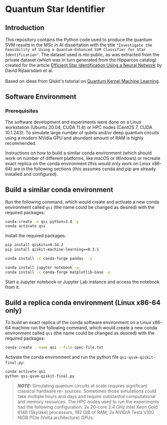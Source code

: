 # Quantum Star Identifier

## Introduction

This repository contains the Python code used to produce the quantum SVM results in the MSc in AI dissertation with the title `"Investigate the Feasibility of
Using a Quantum-Enhanced SVM Classifier for Star Identification"`. The dataset used is nto public, as was extracted from the private dataset (which was in turn generated from the Hipparcos catalog) created for the article [Efficient Star Identification Using a Neural Network](https://www.mdpi.com/1424-8220/20/13/3684) by David Rijlaarsdam et al.
<br><br>
Based on ideas from Qiskit's tutorial on [Quantum Kernel Machine Learning](https://github.com/Qiskit/qiskit-machine-learning/blob/main/docs/tutorials/03_quantum_kernel.ipynb).

## Software Environment

### Prerequisites

The software development and experiments were done on a Linux workstation (Ubuntu 20.04, CUDA 11.4) or HPC nodes (CentOS 7, CUDA 10.1.243). To simulate large number of qubits and/or deep quantum circuits using a modern NVidia GPU and abundant amount of RAM is highly recommended.

Instructions on how to build a similar conda environment (which should work on number of different platforms, like macOS or Windows) or recreate exact replica on the conda environment (this would only work on Linux x86-64) are in the following sections (this assumes conda and pip are already installed and configured).

## Build a similar conda environment

Run the following command, which would create and activate a new conda environment called `qsi` (the name could be changed as desired) with the required packages:

```bash
conda create -n qsi python=3.8 -y
conda activate qsi
```

Install the required packages:

```bash
pip install qiskit==0.34.2
pip install qiskit-machine-learning==0.3.1

conda install -c conda-forge pandas  -y

conda install jupyter notebook -y
conda install -c conda-forge matplotlib-base -y
```

Start a Jupyter notebook or Jupyter Lab instance and access the notebook from it.

## Build a replica conda environment (Linux x86-64 only)

To build an exact replica of the conda software environment on a Linux x86-64 machine run the following command, which would create a new conda environment called `qsi` (the name could be changed as desired) with the required packages:

```bash
conda create --name qsi --file spec-file.txt
```

Activate the conda environment and run the python file `qsi-qsvm-qiskit-final.py`:

```bash
conda activate qsi
python qsi-qsvm-qiskit-final.py
```
> **_NOTE:_**  Simulating quantum circuits at scale requires significant classical hardware re- sources. Sometimes those simulations could take multiple hours and days and require substantial computational and memory resources. The HPC nodes used to run the experiments had the following configuration: 2x 20-core 2.4 GHz Intel Xeon Gold 6148 (Skylake) processors, 192 GiB of RAM, 2x NVIDIA Tesla V100 16GB PCIe (Volta architecture) GPUs.